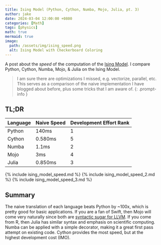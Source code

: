 ```yaml
---
title: Ising Model (Python, Cython, Numba, Mojo, Julia, pt. 3)
author: jake
date: 2024-03-04 12:00:00 +0800
categories: [Math]
tags: [physics]
math: true
mermaid: true
image:
  path: /assets/img/ising_speed.png
  alt: Ising Model with Checkerboard Coloring
---
```

A post about the *speed* of the computation of the [Ising Model](https://en.wikipedia.org/wiki/Ising_model). I compare Python, Cython, Numba, Mojo, & Julia on the Ising Model.
> I am sure there are optimizations I missed, e.g. vectorize, parallel, etc. This serves as a comparison of the naive implementation I have blogged about before, plus some tricks that I am aware of.
{: .prompt-info }

## TL;DR

| Language      | Naive Speed | Development Effort Rank |
| ----------- | ----------- | ----------- |
| Python      | 140ms       | 1 |
| Cython   | 0.580ms        | 5 |
| Numba   | 1.1ms        | 2 |
| Mojo   | 3ms        | 4 |
| Julia   | 0.850ms        | 3 |

<!-- jupyter nbconvert --NbConvertApp.output_files_dir="../assets/img/ising_model_out" --to markdown _includes/ising_model.ipynb -->
{% include ising_model_speed.md %}
{% include ising_model_speed_2.md %}
{% include ising_model_speed_3.md %}
## Summary
The naive translation of each language beats Python by ~100x, which is pretty good for basic applications. If you are a fan of Swift, then Mojo will come very naturally since both are [syntactic sugar for LLVM](https://news.ycombinator.com/item?id=21832060). If you come from R, then Julia has similar syntax and emphasis on scientific computing. Numba can be applied with a simple decorator, making it a great first pass attempt on existing code. Cython provides the most speed, but at the highest development cost (IMO).